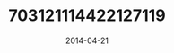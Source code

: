 ---
title: "703121114422127119"
cover: "2014-04-21 10.03.10 703121114422127119_46248401"
photo: "2014-04-21 10.03.10 703121114422127119_46248401"
date: "2014-04-21"
type: "photo"
---